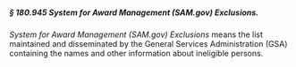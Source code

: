 ##### § 180.945 System for Award Management (SAM.gov) Exclusions. #####

*System for Award Management (SAM.gov) Exclusions* means the list maintained and disseminated by the General Services Administration (GSA) containing the names and other information about ineligible persons.